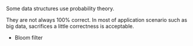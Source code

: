 Some data structures use probability theory.

They are not always 100% correct. In most of application scenario such as big data,
sacrifices a little correctness is acceptable.

- Bloom filter
